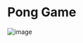 # Pong Game

![image](https://github.com/neeravnarasani/pong/assets/140281876/290453a3-6223-42e8-b7db-470cdaab814c)

